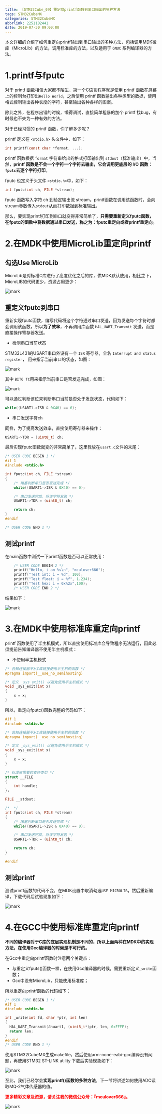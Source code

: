 ```yaml
---
title: 【STM32Cube_09】重定向printf函数到串口输出的多种方法
tags: STM32CubeMX
categories: STM32CubeMX
abbrlink: 2251182441
date: 2019-07-30 09:00:00
---
```

本文详细的介绍了如何重定向printf输出到串口输出的多种方法，包括调用MDK微库（MicroLib）的方法，调用标准库的方法，以及适用于 `GNUC` 系列编译器的方法。

<!--more-->
# 1.printf与fputc

对于 printf 函数相信大家都不陌生，第一个C语言程序就是使用 printf 函数在屏幕上的控制台打印出`Hello World`，之后使用 printf 函数输出各种类型的数据，使用格式控制输出各种长度的字符，甚至输出各种各样的图案。

除此之外，在程序出错的时候，懒得调试，直接简单粗暴的加个 printf 找bug，有时候也不失为一种有效的方法。

对于已经习惯的 printf 函数，你了解多少呢？

printf 定义在 `<stdio.h>` 头文件中，如下：
```c
int printf(const char *format, ...);
```
printf 函数根据 `format` 字符串给出的格式打印输出到 `stdout`（标准输出）中，当然，**printf 函数是不会一个字符一个字符去输出，它会调用更底层的 I/O 函数：`fputc`去逐个字符打印**。

fputc 也定义于头文件 `<stdio.h>`中，如下：
```c
int fputc(int ch, FILE *stream);
```
fputc 函数写入字符 ch 到给定输出流 stream，printf函数在调用该函数时，会向stream参数传入`stdout`从而打印数据到标准输出。

那么，要实现printf打印到串口就变得非常简单了，**只需要重新定义fputc函数，在fputc的函数中将数据通过串口发送，称之为：fputc重定向或者printf重定向。**

# 2.在MDK中使用MicroLib重定向printf
## 勾选Use MicroLib
MicroLib是对标准C库进行了高度优化之后的库，供MDK默认使用，相比之下，MicroLIB的代码更少，资源占用更少：

![mark](http://mculover666.cn/image/20190819/oFhTzahaD7Kk.png?imageslim)

## 重定义fputc到串口
重新实现fputc函数，编写代码将这个字符通过串口发送，因为发送每个字符时都会调用该函数，所以**为了效率**，不再调用库函数 `HAL_UART_Transmit` 发送，而是直接操作寄存器发送。

- 检测串口当前状态

STM32L431的USART串口外设有一个 `ISR` 寄存器，全名 `Interrupt and status register`， 用来指示当前串口的状态，如图：

![mark](http://mculover666.cn/image/20190819/2hNLPDdErguD.png?imageslim)

其中 `BIT6 TC`用来指示当前串口是否发送完成，如图：

![mark](http://mculover666.cn/image/20190819/HqS3iDUO5Ce7.png?imageslim)

可以通过判断该位来判断串口当前是否处于发送状态，代码如下：
```c
while((USART1->ISR & 0X40) == 0);
```

- 串口发送字符ch

同样，为了提高发送效率，直接使用寄存器来操作：
```c
USART1->TDR = (uint8_t) ch;
```
最后实现fputc函数就变的非常简单了，这里我放在`usart.c`文件的末尾：
```c
/* USER CODE BEGIN 1 */
#if 1
#include <stdio.h>

int fputc(int ch, FILE *stream)
{
    /* 堵塞判断串口是否发送完成 */
    while((USART1->ISR & 0X40) == 0);

    /* 串口发送完成，将该字符发送 */
    USART1->TDR = (uint8_t) ch;

    return ch;
}
#endif

/* USER CODE END 1 */
```
## 测试printf
在main函数中测试一下printf函数是否可以正常使用：
```c
    /* USER CODE BEGIN 2 */
    printf("Hello, i am %s\n", "mculover666");
    printf("Test int: i = %d", 100);
    printf("Test float: i = %f", 1.234);
    printf("Test hex: i = 0x%2x",100);
    /* USER CODE END 2 */
```
结果如下：

![mark](http://mculover666.cn/image/20190819/l3kwHp8d4DPW.png?imageslim)

# 3.在MDK中使用标准库重定向printf

printf 函数使用了半主机模式，所以直接使用标准库会导致程序无法运行，因此必须提前告知编译器不使用半主机模式：

- 不使用半主机模式
```c
/* 告知连接器不从C库链接使用半主机的函数 */
#pragma import(__use_no_semihosting)

/* 定义 _sys_exit() 以避免使用半主机模式 */
void _sys_exit(int x)
{
    x = x;
}
```
所以，重定向fputc()函数完整的代码如下：
```c
#if 1
#include <stdio.h>

/* 告知连接器不从C库链接使用半主机的函数 */
#pragma import(__use_no_semihosting)

/* 定义 _sys_exit() 以避免使用半主机模式 */
void _sys_exit(int x)
{
    x = x;
}

/* 标准库需要的支持类型 */
struct __FILE
{
    int handle;
};

FILE __stdout;

/*  */
int fputc(int ch, FILE *stream)
{
    /* 堵塞判断串口是否发送完成 */
    while((USART1->ISR & 0X40) == 0);

    /* 串口发送完成，将该字符发送 */
    USART1->TDR = (uint8_t) ch;

    return ch;
}

#endif
```

## 测试printf
测试printf函数的代码不变，在MDK设置中取消勾选`USE MICROLIB`，然后重新编译，下载代码后试验现象如下：

![mark](http://mculover666.cn/image/20190819/8zhddFdIleFV.png?imageslim)

# 4.在GCC中使用标准库重定向printf

**不同的编译器对于C库的底层实现机制是不同的，所以上面两种在MDK中的实现方法，在使用Gcc编译器的时候是不可行的。**

在Gcc中重定向printf函数时注意两个关键点：

- 与重定义fputs()函数一样，在使用Gcc编译器的时候，需要重新定义`_write`函数；
- Gcc中没有MicroLib，只能使用标准库；

所以重定向printf函数的代码如下：
```c
/* USER CODE BEGIN 1 */
#if 1
#include <stdio.h>

int _write(int fd, char *ptr, int len)  
{  
  HAL_UART_Transmit(&huart1, (uint8_t*)ptr, len, 0xFFFF);
  return len;
}
#endif
/* USER CODE END 1 */
```
使用STM32CubeMX生成makefile，然后使用arm-none-eabi-gcc编译没有问题，再使用STM32 ST-LINK utility 下载后实验现象如下：

![mark](http://mculover666.cn/image/20190819/PDr0G8VvtqN9.png?imageslim)

至此，我们已经学会**实现printf()函数的多种方法**，下一节将讲述如何使用ADC读取MQ-2气体传感器的值。

**<font color="#FF0000">更多精彩文章及资源，请关注我的微信公众号：『mculover666』。</font>**

![mark](http://mculover666.cn/image/20190814/NQqt1eRxrl1K.png?imageslim)
